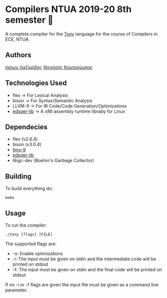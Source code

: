 # Compilers NTUA 2019-20 8th semester :space_invader:
A complete compiler for the [Tony](https://courses.softlab.ntua.gr/compilers/2020a/tony2020.pdf) language for the course of Compilers in ECE, NTUA.

## Authors
[Ιάσων Λαζαρίδης](https://github.com/jasonlazar)
[Θανάσης Κουτρούμπας](https://github.com/thanoskoutr)


## Technologies Used
- flex &#8594; For Lexical Analysis
- bison &#8594; For Syntax/Semantic Analysis
- LLVM-9 &#8594; For IR Code/Code Generation/Optimizations
- [edsger-lib](https://github.com/abenetopoulos/edsger_lib) &#8594; A x86 assembly runtime libraby for Linux


## Dependecies
- flex (v2.6.4)
- bison (v3.0.4)
- [llmv-9](https://releases.llvm.org/download.html)
- [edsger-lib](https://github.com/abenetopoulos/edsger_lib)
- libgc-dev (Boehm's Garbage Collector)

## Building
To build everything do:
```
make
```

## Usage
To run the compiler:
```
./tony [flags] [FILE]
```
The supported flags are:
- -o: Enable optimizations
- -i: The input must be given on stdin and the intermediate code will be printed on stdout
- -f: The input must be given on stdin and the final code will be printed on stdout

If no -i or -f flags are given the input file must be given as a command line parameter.
